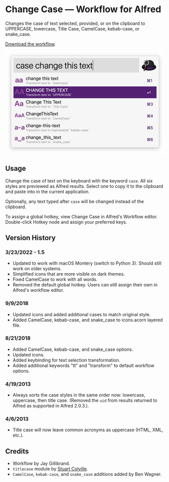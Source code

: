 # Change Case — Workflow for Alfred

Changes the case of text selected, provided, or on the clipboard to UPPERCASE, lowercase, Title Case, CamelCase, kebab-case, or snake_case.

[Download the workflow](https://github.com/gillibrand/alfred-change-case/releases/latest/download/Change.Case.alfredworkflow).

![Screenshot](changecase.jpg)

## Usage

Change the case of text on the keyboard with the keyword `case`. All six styles are previewed as Alfred results. Select one to copy it to the clipboard and paste into in the current application.

Optionally, any text typed after `case` will be changed instead of the clipboard.

To assign a global hotkey, view Change Case in Alfred's Workflow editor. Double-click Hotkey node and assign your preferred keys.

## Version History

### 3/23/2022 - 1.5

- Updated to work with macOS Montery (switch to Python 3). Should still work on older systems.
- Simplified icons that are more visible on dark themes.
- Fixed CamelCase to work with all words.
- Removed the default global hotkey. Users can still assign their own in Alfred's workflow editor.

### 9/9/2018

- Updated icons and added additional cases to match original style.
- Added CamelCase, kebab-case, and snake_case to icons.acorn layered file.

### 8/21/2018

- Added CamelCase, kebab-case, and snake_case options.
- Updated icons.
- Added keybinding for text selection transformation.
- Added additional keywords "tt" and "transform" to default workflow options.

### 4/19/2013

- Always sorts the case styles in the same order now: lowercase, uppercase, then title case. (Removed the `uid` from results returned to Alfred as supported in Alfred 2.0.3.).

### 4/6/2013

- Title case will now leave common acronyms as uppercase (HTML, XML, etc.).

## Credits

- Workflow by Jay Gillibrand.
- `titlecase` module by [Stuart Colville](http://muffinresearch.co.uk).
- `CamelCase`, `kebab-case`, and `snake_case` additions added by Ben Wagner.
